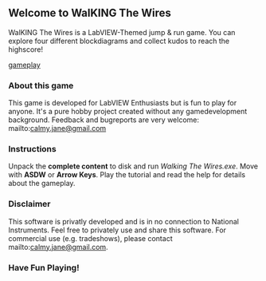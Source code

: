## Welcome to WalKING The Wires
WalKING The Wires is a LabVIEW-Themed jump & run game. You can explore four different blockdiagrams and collect kudos to reach the highscore!

[gameplay](images/gameplay.png)

### About this game
This game is developed for LabVIEW Enthusiasts but is fun to play for anyone. It's a pure hobby project created without any gamedevelopment background.
Feedback and bugreports are very welcome: mailto:calmy.jane@gmail.com

### Instructions
Unpack the **complete content** to disk and run *Walking The Wires.exe*.
Move with **ASDW** or **Arrow Keys**. Play the tutorial and read the help for details about the gameplay. 

### Disclaimer
This software is privatly developed and is in no connection to National Instruments. Feel free to privately use and share this software. For commercial use (e.g. tradeshows), please contact mailto:calmy.jane@gmail.com.

### Have Fun Playing!
